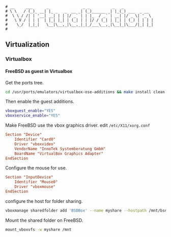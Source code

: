 ```text
# __     ___      _               _ _          _   _
# \ \   / (_)_ __| |_ _   _  __ _| (_)______ _| |_(_) ___  _ __
#  \ \ / /| | '__| __| | | |/ _` | | |_  / _` | __| |/ _ \| '_ \
#   \ V / | | |  | |_| |_| | (_| | | |/ / (_| | |_| | (_) | | | |
#    \_/  |_|_|   \__|\__,_|\__,_|_|_/___\__,_|\__|_|\___/|_| |_|
#
```

## Virtualization

### Virtualbox

#### FreeBSD as guest in Virtualbox

Get the ports tree.

```sh
cd /usr/ports/emulators/virtualbox-ose-additions && make install clean
```

Then enable the guest additions.

```sh
vboxguest_enable="YES"
vboxservice_enable="YES"
```

Make FreeBSD use the vbox graphics driver. edit `/etc/X11/xorg.conf`

```conf
Section "Device"
	Identifier "Card0"
	Driver "vboxvideo"
	VendorName "InnoTek Systemberatung GmbH"
	BoardName "VirtualBox Graphics Adapter"
EndSection
```

Configure the mouse for use.

```conf
Section "InputDevice"
	Identifier "Mouse0"
	Driver "vboxmouse"
EndSection
```

configure the host for folder sharing.

```bash
vboxmanage sharedfolder add 'BSDBox' --name myshare --hostpath /mnt/bsdboxshare
```

Mount the shared folder on FreeBSD.

```sh
mount_vboxvfs -w myshare /mnt
```
